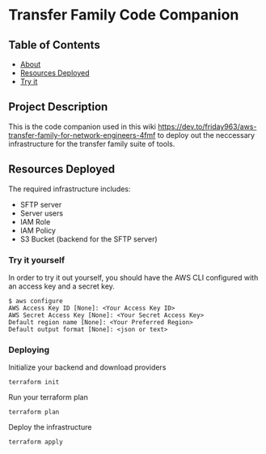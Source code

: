 # Transfer Family Code Companion

## Table of Contents

- [About](#about)
- [Resources Deployed](#resources)
- [Try it](#tryit)

## Project Description <a name = "about"></a>

This is the code companion used in this wiki https://dev.to/friday963/aws-transfer-family-for-network-engineers-4fmf to deploy out the neccessary infrastructure for the transfer family suite of tools. 

## Resources Deployed <a name = "resources"></a>

The required infrastructure includes:
- SFTP server
- Server users
- IAM Role
- IAM Policy
- S3 Bucket (backend for the SFTP server)

### Try it yourself <a name = "tryit">

In order to try it out yourself, you should have the AWS CLI configured with an access key and a secret key.

```
$ aws configure
AWS Access Key ID [None]: <Your Access Key ID>
AWS Secret Access Key [None]: <Your Secret Access Key>
Default region name [None]: <Your Preferred Region>
Default output format [None]: <json or text>

```

### Deploying

Initialize your backend and download providers

```
terraform init
```

Run your terraform plan

```
terraform plan
```

Deploy the infrastructure

```
terraform apply
```

